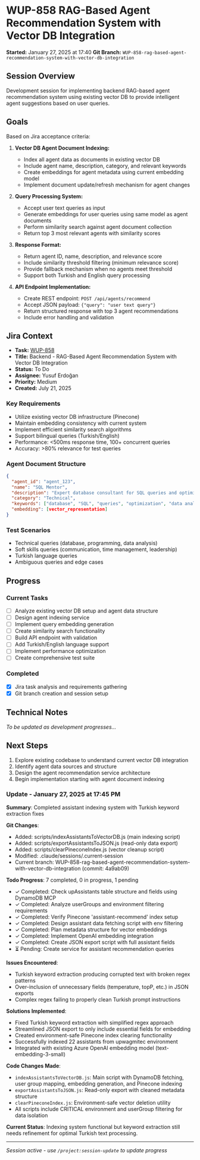 # WUP-858 RAG-Based Agent Recommendation System with Vector DB Integration

**Started:** January 27, 2025 at 17:40
**Git Branch:** `WUP-858-rag-based-agent-recommendation-system-with-vector-db-integration`

## Session Overview

Development session for implementing backend RAG-based agent recommendation system using existing vector DB to provide intelligent agent suggestions based on user queries.

## Goals

Based on Jira acceptance criteria:

1. **Vector DB Agent Document Indexing:**
   - Index all agent data as documents in existing vector DB
   - Include agent name, description, category, and relevant keywords
   - Create embeddings for agent metadata using current embedding model
   - Implement document update/refresh mechanism for agent changes

2. **Query Processing System:**
   - Accept user text queries as input
   - Generate embeddings for user queries using same model as agent documents
   - Perform similarity search against agent document collection
   - Return top 3 most relevant agents with similarity scores

3. **Response Format:**
   - Return agent ID, name, description, and relevance score
   - Include similarity threshold filtering (minimum relevance score)
   - Provide fallback mechanism when no agents meet threshold
   - Support both Turkish and English query processing

4. **API Endpoint Implementation:**
   - Create REST endpoint: `POST /api/agents/recommend`
   - Accept JSON payload: `{"query": "user text query"}`
   - Return structured response with top 3 agent recommendations
   - Include error handling and validation

## Jira Context

- **Task:** [WUP-858](https://wagmitech.atlassian.net/browse/WUP-858)
- **Title:** Backend - RAG-Based Agent Recommendation System with Vector DB Integration
- **Status:** To Do
- **Assignee:** Yusuf Erdoğan
- **Priority:** Medium
- **Created:** July 21, 2025

### Key Requirements

- Utilize existing vector DB infrastructure (Pinecone)
- Maintain embedding consistency with current system
- Implement efficient similarity search algorithms
- Support bilingual queries (Turkish/English)
- Performance: <500ms response time, 100+ concurrent queries
- Accuracy: >80% relevance for test queries

### Agent Document Structure
```json
{
  "agent_id": "agent_123",
  "name": "SQL Mentor",
  "description": "Expert database consultant for SQL queries and optimization",
  "category": "Technical",
  "keywords": ["database", "SQL", "queries", "optimization", "data analysis"],
  "embedding": [vector_representation]
}
```

### Test Scenarios
- Technical queries (database, programming, data analysis)
- Soft skills queries (communication, time management, leadership)
- Turkish language queries
- Ambiguous queries and edge cases

## Progress

### Current Tasks
- [ ] Analyze existing vector DB setup and agent data structure
- [ ] Design agent indexing service
- [ ] Implement query embedding generation
- [ ] Create similarity search functionality
- [ ] Build API endpoint with validation
- [ ] Add Turkish/English language support
- [ ] Implement performance optimization
- [ ] Create comprehensive test suite

### Completed
- [x] Jira task analysis and requirements gathering
- [x] Git branch creation and session setup

## Technical Notes

*To be updated as development progresses...*

## Next Steps

1. Explore existing codebase to understand current vector DB integration
2. Identify agent data sources and structure
3. Design the agent recommendation service architecture
4. Begin implementation starting with agent document indexing

### Update - January 27, 2025 at 17:45 PM

**Summary**: Completed assistant indexing system with Turkish keyword extraction fixes

**Git Changes**:
- Added: scripts/indexAssistantsToVectorDB.js (main indexing script)
- Added: scripts/exportAssistantsToJSON.js (read-only data export)
- Added: scripts/clearPineconeIndex.js (vector cleanup script)
- Modified: .claude/sessions/.current-session
- Current branch: WUP-858-rag-based-agent-recommendation-system-with-vector-db-integration (commit: 4a9ab09)

**Todo Progress**: 7 completed, 0 in progress, 1 pending
- ✓ Completed: Check upAssistants table structure and fields using DynamoDB MCP
- ✓ Completed: Analyze userGroups and environment filtering requirements  
- ✓ Completed: Verify Pinecone 'assistant-recommend' index setup
- ✓ Completed: Design assistant data fetching script with env filtering
- ✓ Completed: Plan metadata structure for vector embeddings
- ✓ Completed: Implement OpenAI embedding integration
- ✓ Completed: Create JSON export script with full assistant fields
- ⏳ Pending: Create service for assistant recommendation queries

**Issues Encountered**:
- Turkish keyword extraction producing corrupted text with broken regex patterns
- Over-inclusion of unnecessary fields (temperature, topP, etc.) in JSON exports
- Complex regex failing to properly clean Turkish prompt instructions

**Solutions Implemented**:
- Fixed Turkish keyword extraction with simplified regex approach
- Streamlined JSON export to only include essential fields for embedding
- Created environment-safe Pinecone index clearing functionality
- Successfully indexed 22 assistants from upwagmitec environment
- Integrated with existing Azure OpenAI embedding model (text-embedding-3-small)

**Code Changes Made**:
- `indexAssistantsToVectorDB.js`: Main script with DynamoDB fetching, user group mapping, embedding generation, and Pinecone indexing
- `exportAssistantsToJSON.js`: Read-only export with cleaned metadata structure
- `clearPineconeIndex.js`: Environment-safe vector deletion utility
- All scripts include CRITICAL environment and userGroup filtering for data isolation

**Current Status**: Indexing system functional but keyword extraction still needs refinement for optimal Turkish text processing.

---
*Session active - use `/project:session-update` to update progress*